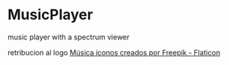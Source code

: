 # MusicPlayer
music player with a spectrum viewer

retribucion al logo
<a href="https://www.flaticon.es/iconos-gratis/musica" title="música iconos">Música iconos creados por Freepik - Flaticon</a>
